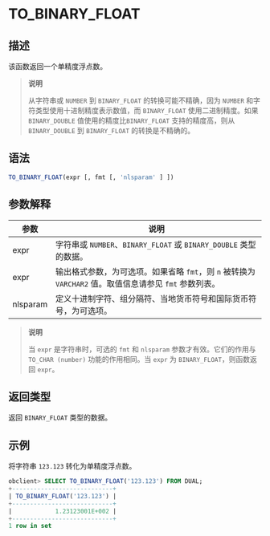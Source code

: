 # TO_BINARY_FLOAT

## 描述

该函数返回一个单精度浮点数。

>**说明**
>
>从字符串或 `NUMBER` 到 `BINARY_FLOAT` 的转换可能不精确，因为 `NUMBER` 和字符类型使用十进制精度表示数值，而 `BINARY_FLOAT` 使用二进制精度。如果 `BINARY_DOUBLE` 值使用的精度比`BINARY_FLOAT` 支持的精度高，则从 `BINARY_DOUBLE` 到 `BINARY_FLOAT` 的转换是不精确的。

## 语法

```sql
TO_BINARY_FLOAT(expr [, fmt [, 'nlsparam' ] ])
```

## 参数解释

|    参数    |                                 说明                                 |
|----------|--------------------------------------------------------------------|
| expr     | 字符串或 `NUMBER`、`BINARY_FLOAT` 或 `BINARY_DOUBLE` 类型的数据。              |
| expr     | 输出格式参数，为可选项。如果省略 `fmt`，则 `n` 被转换为 `VARCHAR2` 值。取值信息请参见 `fmt` 参数列表。 |
| nlsparam | 定义十进制字符、组分隔符、当地货币符号和国际货币符号，为可选项。                                   |

>**说明**
>
>当 `expr` 是字符串时，可选的 `fmt` 和 `nlsparam` 参数才有效。它们的作用与 `TO_CHAR (number)` 功能的作用相同。当 `expr` 为 `BINARY_FLOAT`，则函数返回 `expr`。

## 返回类型

返回 `BINARY_FLOAT` 类型的数据。

## 示例

将字符串 `123.123` 转化为单精度浮点数。

```sql
obclient> SELECT TO_BINARY_FLOAT('123.123') FROM DUAL;
+----------------------------+
| TO_BINARY_FLOAT('123.123') |
+----------------------------+
|            1.23123001E+002 |
+----------------------------+
1 row in set
```
